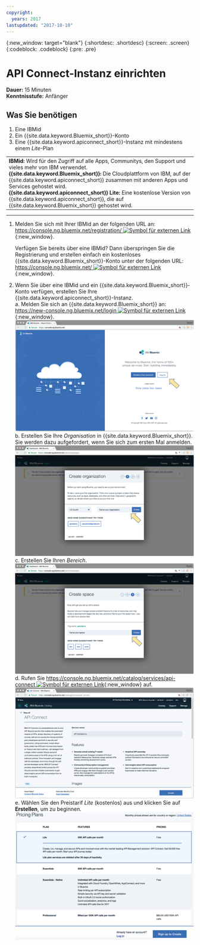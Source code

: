 ```yaml
---
copyright:
  years: 2017
lastupdated: "2017-10-10"
---
```


{:new_window: target="blank"}
{:shortdesc: .shortdesc}
{:screen: .screen}
{:codeblock: .codeblock}
{:pre: .pre}

# API Connect-Instanz einrichten
**Dauer:** 15 Minuten  
**Kenntnisstufe:** Anfänger  


## Was Sie benötigen
1. Eine IBMid
2. Ein {{site.data.keyword.Bluemix_short}}-Konto
3. Eine {{site.data.keyword.apiconnect_short}}-Instanz mit mindestens einem _Lite_-Plan


<table>
  <tr><td><b>IBMid:</b> Wird für den Zugriff auf alle Apps, Communitys, den Support und vieles mehr von IBM verwendet.
    <br>
    <b>{{site.data.keyword.Bluemix_short}}:</b> Die Cloudplattform von IBM, auf der {{site.data.keyword.apiconnect_short}} zusammen mit anderen Apps und Services gehostet wird.<br>
    <b>{{site.data.keyword.apiconnect_short}} Lite:</b> Eine kostenlose Version von {{site.data.keyword.apiconnect_short}}, die auf {{site.data.keyword.Bluemix_short}} gehostet wird.</td></tr>
  </table>  


---


1. Melden Sie sich mit Ihrer IBMid an der folgenden URL an: [https://console.ng.bluemix.net/registration/ ![Symbol für externen Link](../../../icons/launch-glyph.svg "Symbol für externen Link")](https://console.ng.bluemix.net/registration/){:new_window}.

	Verfügen Sie bereits über eine IBMid? Dann überspringen Sie die Registrierung und erstellen einfach ein kostenloses {{site.data.keyword.Bluemix_short}}-Konto unter der folgenden URL: [https://console.ng.bluemix.net/ ![Symbol für externen Link](../../../icons/launch-glyph.svg "Symbol für externen Link")](https://console.ng.bluemix.net/){:new_window}.  

2. Wenn Sie über eine IBMid und ein {{site.data.keyword.Bluemix_short}}-Konto verfügen, erstellen Sie Ihre {{site.data.keyword.apiconnect_short}}-Instanz.  
  a. Melden Sie sich an {{site.data.keyword.Bluemix_short}} an: [https://new-console.ng.bluemix.net/login ![Symbol für externen Link](../../../icons/launch-glyph.svg "Symbol für externen Link")](https://new-console.ng.bluemix.net/login){:new_window}.  
  ![](images/prereqs-1.png)  
  b. Erstellen Sie Ihre _Organisation_ in {{site.data.keyword.Bluemix_short}}. Sie werden dazu aufgefordert, wenn Sie sich zum ersten Mal anmelden.  
  ![](images/prereqs-2.png)
  c. Erstellen Sie Ihren _Bereich_.  
  ![](images/prereqs-3.png)
  d. Rufen Sie [https://console.ng.bluemix.net/catalog/services/api-connect ![Symbol für externen Link](../../../icons/launch-glyph.svg "Symbol für externen Link")](https://console.ng.bluemix.net/catalog/services/api-connect){:new_window} auf.  
  ![](images/prereqs-4.png)  
  e. Wählen Sie den Preistarif _Lite_ (kostenlos) aus und klicken Sie auf **Erstellen**, um zu beginnen.  
  ![](images/lite-plan.png)  
